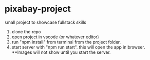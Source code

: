 
# pixabay-project
small project to showcase fullstack skills

1. clone the repo
2. open project in vscode (or whatever editor)
3. run "npm install" from terminal from the project folder.
4. start server with "npm run start". this will open the app in browser.  **Images will not show until you start the server.
